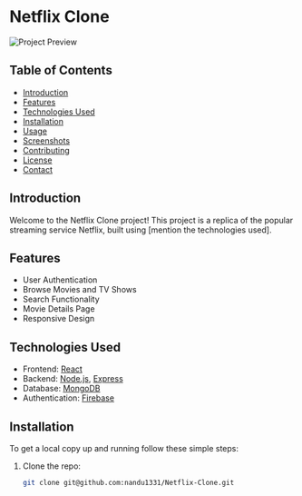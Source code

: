 # Netflix Clone

![Project Preview](path/to/your/image.png)

## Table of Contents

- [Introduction](#introduction)
- [Features](#features)
- [Technologies Used](#technologies-used)
- [Installation](#installation)
- [Usage](#usage)
- [Screenshots](#screenshots)
- [Contributing](#contributing)
- [License](#license)
- [Contact](#contact)

## Introduction

Welcome to the Netflix Clone project! This project is a replica of the popular streaming service Netflix, built using [mention the technologies used].

## Features

- User Authentication
- Browse Movies and TV Shows
- Search Functionality
- Movie Details Page
- Responsive Design

## Technologies Used

- Frontend: [React](https://reactjs.org/)
- Backend: [Node.js](https://nodejs.org/), [Express](https://expressjs.com/)
- Database: [MongoDB](https://www.mongodb.com/)
- Authentication: [Firebase](https://firebase.google.com/)

## Installation

To get a local copy up and running follow these simple steps:

1. Clone the repo:
   ```sh
   git clone git@github.com:nandu1331/Netflix-Clone.git
